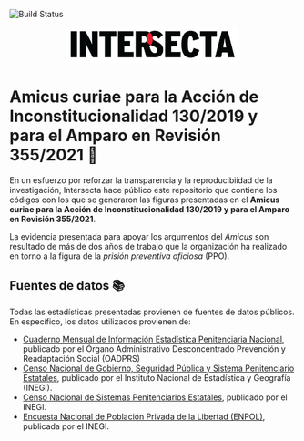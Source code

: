 ![Build Status](https://img.shields.io/github/stars/IntersectaOrg/amicus_scjn_ppo?style=flat-square)

<p align="center">
<img src = "logo.jpg" alt="foo" width="300">
</p> 


# Amicus curiae para la Acción de Inconstitucionalidad 130/2019 y para el Amparo en Revisión 355/2021 :scroll:

En un esfuerzo por reforzar la transparencia y la reproducibiidad de la investigación, Intersecta hace público este repositorio que contiene los códigos con los que se generaron las figuras presentadas en el **Amicus curiae para la Acción de Inconstitucionalidad 130/2019 y para el Amparo en Revisión 355/2021**. 

La evidencia presentada para apoyar los argumentos del *Amicus* son resultado de más de dos años de trabajo que la organización ha realizado en torno a la figura de la _prisión preventiva oficiosa_ (PPO). 

## Fuentes de datos :books:
Todas las estadísticas presentadas provienen de fuentes de datos públicos. En específico, los datos utilizados provienen de: 
- [Cuaderno Mensual de Información Estadística Penitenciaria Nacional](https://www.gob.mx/prevencionyreadaptacion/documentos/cuaderno-mensual-de-informacion-estadistica-penitenciaria-nacional?idiom=es), publicado por el Órgano Administrativo Desconcentrado Prevención y Readaptación Social (OADPRS) 
- [Censo Nacional de Gobierno, Seguridad Pública y Sistema Penitenciario Estatales](https://www.inegi.org.mx/programas/cngspspe/2020/#Tabulados), publicado por el Instituto Nacional de Estadística y Geografía (INEGI). 
- [Censo Nacional de Sistemas Penitenciarios Estatales](https://www.inegi.org.mx/programas/cnsipee/2021/), publicado por el INEGI. 
- [Encuesta Nacional de Población Privada de la Libertad (ENPOL)](https://www.inegi.org.mx/programas/enpol/2021/), publicada por el INEGI. 




